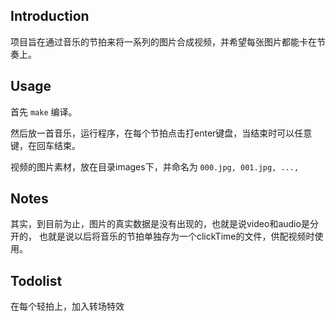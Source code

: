 ## Introduction
项目旨在通过音乐的节拍来将一系列的图片合成视频，并希望每张图片都能卡在节奏上。

## Usage
首先 `make` 编译。

然后放一首音乐，运行程序，在每个节拍点击打enter键盘，当结束时可以任意键，在回车结束。

视频的图片素材，放在目录images下，并命名为
`000.jpg, 001.jpg, ...,`

## Notes
其实，到目前为止，图片的真实数据是没有出现的，也就是说video和audio是分开的，
也就是说以后将音乐的节拍单独存为一个clickTime的文件，供配视频时使用。

## Todolist
在每个轻拍上，加入转场特效

